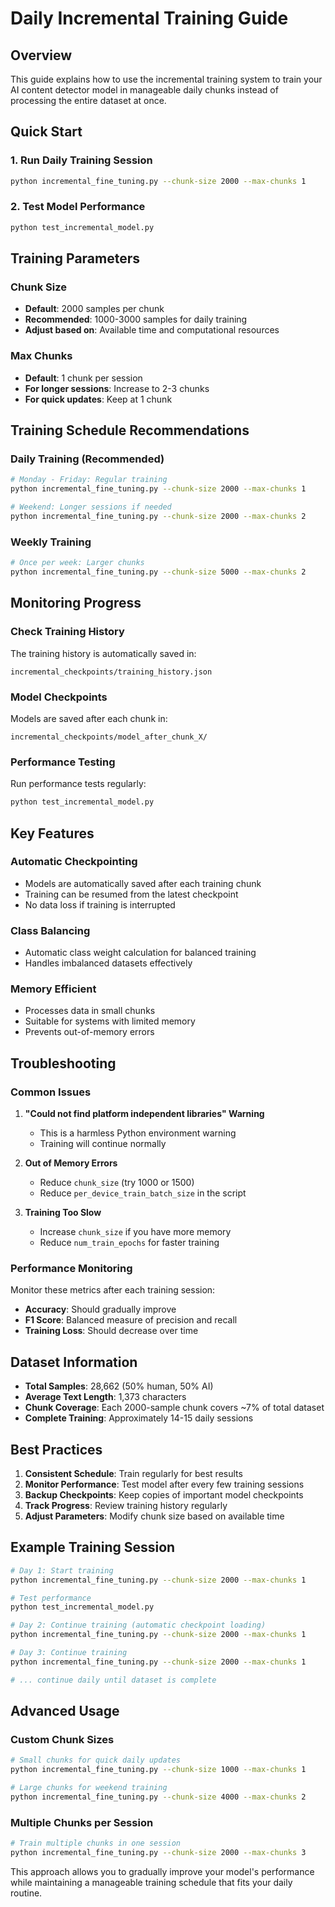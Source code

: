 # Daily Incremental Training Guide

## Overview
This guide explains how to use the incremental training system to train your AI content detector model in manageable daily chunks instead of processing the entire dataset at once.

## Quick Start

### 1. Run Daily Training Session
```bash
python incremental_fine_tuning.py --chunk-size 2000 --max-chunks 1
```

### 2. Test Model Performance
```bash
python test_incremental_model.py
```

## Training Parameters

### Chunk Size
- **Default**: 2000 samples per chunk
- **Recommended**: 1000-3000 samples for daily training
- **Adjust based on**: Available time and computational resources

### Max Chunks
- **Default**: 1 chunk per session
- **For longer sessions**: Increase to 2-3 chunks
- **For quick updates**: Keep at 1 chunk

## Training Schedule Recommendations

### Daily Training (Recommended)
```bash
# Monday - Friday: Regular training
python incremental_fine_tuning.py --chunk-size 2000 --max-chunks 1

# Weekend: Longer sessions if needed
python incremental_fine_tuning.py --chunk-size 2000 --max-chunks 2
```

### Weekly Training
```bash
# Once per week: Larger chunks
python incremental_fine_tuning.py --chunk-size 5000 --max-chunks 2
```

## Monitoring Progress

### Check Training History
The training history is automatically saved in:
```
incremental_checkpoints/training_history.json
```

### Model Checkpoints
Models are saved after each chunk in:
```
incremental_checkpoints/model_after_chunk_X/
```

### Performance Testing
Run performance tests regularly:
```bash
python test_incremental_model.py
```

## Key Features

### Automatic Checkpointing
- Models are automatically saved after each training chunk
- Training can be resumed from the latest checkpoint
- No data loss if training is interrupted

### Class Balancing
- Automatic class weight calculation for balanced training
- Handles imbalanced datasets effectively

### Memory Efficient
- Processes data in small chunks
- Suitable for systems with limited memory
- Prevents out-of-memory errors

## Troubleshooting

### Common Issues

1. **"Could not find platform independent libraries" Warning**
   - This is a harmless Python environment warning
   - Training will continue normally

2. **Out of Memory Errors**
   - Reduce `chunk_size` (try 1000 or 1500)
   - Reduce `per_device_train_batch_size` in the script

3. **Training Too Slow**
   - Increase `chunk_size` if you have more memory
   - Reduce `num_train_epochs` for faster training

### Performance Monitoring

Monitor these metrics after each training session:
- **Accuracy**: Should gradually improve
- **F1 Score**: Balanced measure of precision and recall
- **Training Loss**: Should decrease over time

## Dataset Information

- **Total Samples**: 28,662 (50% human, 50% AI)
- **Average Text Length**: 1,373 characters
- **Chunk Coverage**: Each 2000-sample chunk covers ~7% of total dataset
- **Complete Training**: Approximately 14-15 daily sessions

## Best Practices

1. **Consistent Schedule**: Train regularly for best results
2. **Monitor Performance**: Test model after every few training sessions
3. **Backup Checkpoints**: Keep copies of important model checkpoints
4. **Track Progress**: Review training history regularly
5. **Adjust Parameters**: Modify chunk size based on available time

## Example Training Session

```bash
# Day 1: Start training
python incremental_fine_tuning.py --chunk-size 2000 --max-chunks 1

# Test performance
python test_incremental_model.py

# Day 2: Continue training (automatic checkpoint loading)
python incremental_fine_tuning.py --chunk-size 2000 --max-chunks 1

# Day 3: Continue training
python incremental_fine_tuning.py --chunk-size 2000 --max-chunks 1

# ... continue daily until dataset is complete
```

## Advanced Usage

### Custom Chunk Sizes
```bash
# Small chunks for quick daily updates
python incremental_fine_tuning.py --chunk-size 1000 --max-chunks 1

# Large chunks for weekend training
python incremental_fine_tuning.py --chunk-size 4000 --max-chunks 2
```

### Multiple Chunks per Session
```bash
# Train multiple chunks in one session
python incremental_fine_tuning.py --chunk-size 2000 --max-chunks 3
```

This approach allows you to gradually improve your model's performance while maintaining a manageable training schedule that fits your daily routine.